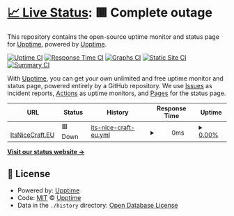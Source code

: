 # [📈 Live Status](https://upptime.github.io/upptime): <!--live status--> **🟥 Complete outage**

This repository contains the open-source uptime monitor and status page for [Upptime](https://upptime.js.org), powered by [Upptime](https://github.com/upptime/upptime).

[![Uptime CI](https://github.com/ItsNiceCraft/status/workflows/Uptime%20CI/badge.svg)](https://github.com/ItsNiceCraft/status/actions?query=workflow%3A%22Uptime+CI%22)
[![Response Time CI](https://github.com/ItsNiceCraft/status/workflows/Response%20Time%20CI/badge.svg)](https://github.com/ItsNiceCraft/status/actions?query=workflow%3A%22Response+Time+CI%22)
[![Graphs CI](https://github.com/ItsNiceCraft/status/workflows/Graphs%20CI/badge.svg)](https://github.com/ItsNiceCraft/status/actions?query=workflow%3A%22Graphs+CI%22)
[![Static Site CI](https://github.com/ItsNiceCraft/status/workflows/Static%20Site%20CI/badge.svg)](https://github.com/ItsNiceCraft/status/actions?query=workflow%3A%22Static+Site+CI%22)
[![Summary CI](https://github.com/ItsNiceCraft/status/workflows/Summary%20CI/badge.svg)](https://github.com/ItsNiceCraft/status/actions?query=workflow%3A%22Summary+CI%22)

With [Upptime](https://upptime.js.org), you can get your own unlimited and free uptime monitor and status page, powered entirely by a GitHub repository. We use [Issues](https://github.com/upptime/upptime/issues) as incident reports, [Actions](https://github.com/ItsNiceCraft/status/actions) as uptime monitors, and [Pages](https://upptime.github.io/upptime) for the status page.

<!--start: status pages-->
<!-- This summary is generated by Upptime (https://github.com/upptime/upptime) -->
<!-- Do not edit this manually, your changes will be overwritten -->
<!-- prettier-ignore -->
| URL | Status | History | Response Time | Uptime |
| --- | ------ | ------- | ------------- | ------ |
| <img alt="" src="https://favicons.githubusercontent.com/itsnicecraft.eu" height="13"> [ItsNiceCraft.EU](https://itsnicecraft.eu) | 🟥 Down | [its-nice-craft-eu.yml](https://github.com/ItsNiceCraft/status/commits/HEAD/history/its-nice-craft-eu.yml) | <details><summary><img alt="Response time graph" src="./graphs/its-nice-craft-eu/response-time-week.png" height="20"> 0ms</summary><br><a href="https://status.itsnicecraft.eu/history/its-nice-craft-eu"><img alt="Response time 546" src="https://img.shields.io/endpoint?url=https%3A%2F%2Fraw.githubusercontent.com%2FItsNiceCraft%2Fstatus%2FHEAD%2Fapi%2Fits-nice-craft-eu%2Fresponse-time.json"></a><br><a href="https://status.itsnicecraft.eu/history/its-nice-craft-eu"><img alt="24-hour response time 0" src="https://img.shields.io/endpoint?url=https%3A%2F%2Fraw.githubusercontent.com%2FItsNiceCraft%2Fstatus%2FHEAD%2Fapi%2Fits-nice-craft-eu%2Fresponse-time-day.json"></a><br><a href="https://status.itsnicecraft.eu/history/its-nice-craft-eu"><img alt="7-day response time 0" src="https://img.shields.io/endpoint?url=https%3A%2F%2Fraw.githubusercontent.com%2FItsNiceCraft%2Fstatus%2FHEAD%2Fapi%2Fits-nice-craft-eu%2Fresponse-time-week.json"></a><br><a href="https://status.itsnicecraft.eu/history/its-nice-craft-eu"><img alt="30-day response time 0" src="https://img.shields.io/endpoint?url=https%3A%2F%2Fraw.githubusercontent.com%2FItsNiceCraft%2Fstatus%2FHEAD%2Fapi%2Fits-nice-craft-eu%2Fresponse-time-month.json"></a><br><a href="https://status.itsnicecraft.eu/history/its-nice-craft-eu"><img alt="1-year response time 546" src="https://img.shields.io/endpoint?url=https%3A%2F%2Fraw.githubusercontent.com%2FItsNiceCraft%2Fstatus%2FHEAD%2Fapi%2Fits-nice-craft-eu%2Fresponse-time-year.json"></a></details> | <details><summary><a href="https://status.itsnicecraft.eu/history/its-nice-craft-eu">0.00%</a></summary><a href="https://status.itsnicecraft.eu/history/its-nice-craft-eu"><img alt="All-time uptime 34.44%" src="https://img.shields.io/endpoint?url=https%3A%2F%2Fraw.githubusercontent.com%2FItsNiceCraft%2Fstatus%2FHEAD%2Fapi%2Fits-nice-craft-eu%2Fuptime.json"></a><br><a href="https://status.itsnicecraft.eu/history/its-nice-craft-eu"><img alt="24-hour uptime 0.00%" src="https://img.shields.io/endpoint?url=https%3A%2F%2Fraw.githubusercontent.com%2FItsNiceCraft%2Fstatus%2FHEAD%2Fapi%2Fits-nice-craft-eu%2Fuptime-day.json"></a><br><a href="https://status.itsnicecraft.eu/history/its-nice-craft-eu"><img alt="7-day uptime 0.00%" src="https://img.shields.io/endpoint?url=https%3A%2F%2Fraw.githubusercontent.com%2FItsNiceCraft%2Fstatus%2FHEAD%2Fapi%2Fits-nice-craft-eu%2Fuptime-week.json"></a><br><a href="https://status.itsnicecraft.eu/history/its-nice-craft-eu"><img alt="30-day uptime 1.38%" src="https://img.shields.io/endpoint?url=https%3A%2F%2Fraw.githubusercontent.com%2FItsNiceCraft%2Fstatus%2FHEAD%2Fapi%2Fits-nice-craft-eu%2Fuptime-month.json"></a><br><a href="https://status.itsnicecraft.eu/history/its-nice-craft-eu"><img alt="1-year uptime 34.44%" src="https://img.shields.io/endpoint?url=https%3A%2F%2Fraw.githubusercontent.com%2FItsNiceCraft%2Fstatus%2FHEAD%2Fapi%2Fits-nice-craft-eu%2Fuptime-year.json"></a></details>

<!--end: status pages-->

[**Visit our status website →**](https://upptime.github.io/upptime)

## 📄 License

- Powered by: [Upptime](https://github.com/upptime/upptime)
- Code: [MIT](./LICENSE) © [Upptime](https://upptime.js.org)
- Data in the `./history` directory: [Open Database License](https://opendatacommons.org/licenses/odbl/1-0/)
